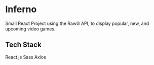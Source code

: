 # Inferno
Small React Project using the RawG API, to display popular, new, and upcoming video games.

## Tech Stack
React.js
Sass
Axios
